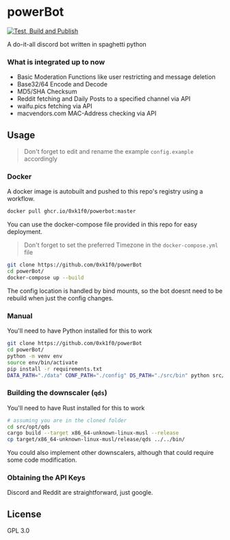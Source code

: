 # powerBot

[![Test, Build and Publish](https://github.com/0xk1f0/powerBot/actions/workflows/test_build_publish.yml/badge.svg)](https://github.com/0xk1f0/powerBot/actions/workflows/test_build_publish.yml)

A do-it-all discord bot written in spaghetti python

### What is integrated up to now

- Basic Moderation Functions like user restricting and message deletion
- Base32/64 Encode and Decode
- MD5/SHA Checksum
- Reddit fetching and Daily Posts to a specified channel via API
- waifu.pics fetching via API
- macvendors.com MAC-Address checking via API

## Usage

> Don't forget to edit and rename the example `config.example` accordingly

### Docker

A docker image is autobuilt and pushed to this repo's registry using
a workflow.

```bash
docker pull ghcr.io/0xk1f0/powerbot:master
```

You can use the docker-compose file provided in this repo for easy deployment.

> Don't forget to set the preferred Timezone in the `docker-compose.yml` file

```bash
git clone https://github.com/0xk1f0/powerBot
cd powerBot/
docker-compose up --build
```

The config location is handled by bind mounts, so the bot doesnt need to be rebuild when just the config changes.

### Manual

You'll need to have Python installed for this to work

```bash
git clone https://github.com/0xk1f0/powerBot
cd powerBot/
python -m venv env
source env/bin/activate
pip install -r requirements.txt
DATA_PATH="./data" CONF_PATH="./config" DS_PATH="./src/bin" python src/runbot.py
```

### Building the downscaler (`qds`)

You'll need to have Rust installed for this to work

```bash
# assuming you are in the cloned folder
cd src/opt/qds
cargo build --target x86_64-unknown-linux-musl --release
cp target/x86_64-unknown-linux-musl/release/qds ../../bin/
```

You could also implement other downscalers, although that could require some code modification.

### Obtaining the API Keys

Discord and Reddit are straightforward, just google.

## License

GPL 3.0
